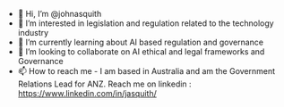 - 👋 Hi, I’m @johnasquith
- 👀 I’m interested in legislation and regulation related to the technology industry
- 🌱 I’m currently learning about AI based regulation and governance
- 💞️ I’m looking to collaborate on AI ethical and legal frameworks and Governance 
- 📫 How to reach me - I am based in Australia and am the Government Relations Lead for ANZ. Reach me on linkedin : https://www.linkedin.com/in/jasquith/

<!---
johnasquith/johnasquith is a ✨ special ✨ repository because its `README.md` (this file) appears on your GitHub profile.
You can click the Preview link to take a look at your changes.
--->
